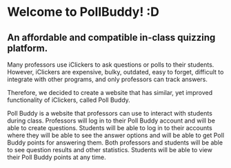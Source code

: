 # Welcome to PollBuddy! :D
## An affordable and compatible in-class quizzing platform.

Many professors use iClickers to ask questions or polls to their students. However, iClickers are expensive, bulky, outdated, easy to forget, difficult to integrate with other programs, and only professors can track answers.

Therefore, we decided to create a website that has similar, yet improved functionality of iClickers, called Poll Buddy.

Poll Buddy is a website that professors can use to interact with students during class. Professors will log in to their Poll Buddy account and will be able to create questions. Students will be able to log in to their accounts where they will be able to see the answer options and will be able to get Poll Buddy points for answering them. Both professors and students will be able to see question results and other statistics. Students will be able to view their Poll Buddy points at any time.